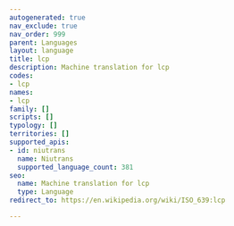 ```yaml
---
autogenerated: true
nav_exclude: true
nav_order: 999
parent: Languages
layout: language
title: lcp
description: Machine translation for lcp
codes:
- lcp
names:
- lcp
family: []
scripts: []
typology: []
territories: []
supported_apis:
- id: niutrans
  name: Niutrans
  supported_language_count: 381
seo:
  name: Machine translation for lcp
  type: Language
redirect_to: https://en.wikipedia.org/wiki/ISO_639:lcp

---
```


